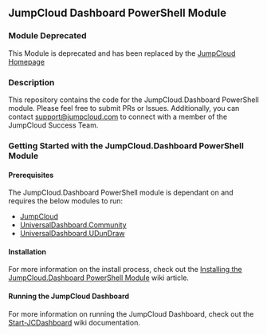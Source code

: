 ## JumpCloud Dashboard PowerShell Module

### Module Deprecated

This Module is deprecated and has been replaced by the [JumpCloud Homepage](https://support.jumpcloud.com/support/s/article/JumpCloud-Homepage)

### Description

This repository contains the code for the JumpCloud.Dashboard PowerShell module. Please feel free to submit PRs or Issues. Additionally, you can contact support@jumpcloud.com to connect with a member of the JumpCloud Success Team.

### Getting Started with the JumpCloud.Dashboard PowerShell Module

#### Prerequisites

The JumpCloud.Dashboard PowerShell module is dependant on and requires the below modules to run:

- [JumpCloud](https://www.powershellgallery.com/packages/JumpCloud/1.15.3)
- [UniversalDashboard.Community](https://www.powershellgallery.com/packages/UniversalDashboard.Community/2.8.2)
- [UniversalDashboard.UDunDraw](https://www.powershellgallery.com/packages/UniversalDashboard.UDunDraw/1.0.2)

#### Installation

For more information on the install process, check out the [Installing the JumpCloud.Dashboard PowerShell Module](https://github.com/TheJumpCloud/jumpcloud-dashboard/wiki/Installing-The-JumpCloud-Dashboard-Module) wiki article.

#### Running the JumpCloud Dashboard

For more information on running the JumpCloud Dashboard, check out the [Start-JCDashboard](https://github.com/TheJumpCloud/jumpcloud-dashboard/wiki/Start-JCDashboard) wiki documentation.
